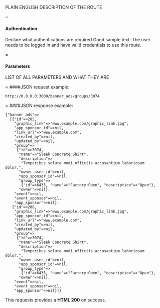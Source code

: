 PLAIN ENGLISH DESCRIPTION OF THE ROUTE

=
#### Authentication

Declare what authentications are required
Good sample text: The user needs to be logged in and have valid credentials to use this route.

=
#### Parameters

LIST OF ALL PARAMETERS AND WHAT THEY ARE

=
####JSON request example:
```
http://0.0.0.0:3000/banner_ads/groups/3074
```

=
####JSON response example:

```
{"banner_ads"=>
  [{"id"=>285,
    "graphic_link"=>"www.example.com/graphic_link.jpg",
    "app_sponsor_id"=>nil,
    "link_url"=>"www.example.com",
    "created_by"=>nil,
    "updated_by"=>nil,
    "group"=>
     {"id"=>3074,
      "name"=>"Sleek Concrete Shirt",
      "description"=>
       "Temporibus soluta modi officiis accusantium laboriosam dolor.",
      "owner_user_id"=>nil,
      "app_sponsor_id"=>nil,
      "group_type"=>
       {"id"=>6435, "name"=>"Factory:Open", "description"=>"Open"},
      "owner"=>nil},
    "event"=>nil,
    "event_sponsor"=>nil,
    "app_sponsor"=>nil},
   {"id"=>286,
    "graphic_link"=>"www.example.com/graphic_link.jpg",
    "app_sponsor_id"=>nil,
    "link_url"=>"www.example.com",
    "created_by"=>nil,
    "updated_by"=>nil,
    "group"=>
     {"id"=>3074,
      "name"=>"Sleek Concrete Shirt",
      "description"=>
       "Temporibus soluta modi officiis accusantium laboriosam dolor.",
      "owner_user_id"=>nil,
      "app_sponsor_id"=>nil,
      "group_type"=>
       {"id"=>6435, "name"=>"Factory:Open", "description"=>"Open"},
      "owner"=>nil},
    "event"=>nil,
    "event_sponsor"=>nil,
    "app_sponsor"=>nil}]}
```

This requests provides a <strong>HTML 200</strong> on success.